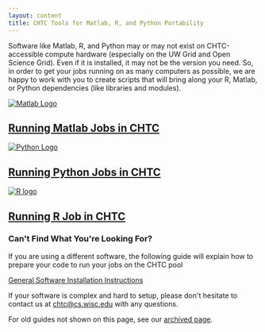 ```yaml
---
layout: content
title: CHTC Tools for Matlab, R, and Python Portability
---
```


<div class="uw-row-full">
	<div class="uw-row">
		<div class="uw-col uw-body">
            <p>
             Software like Matlab, R, and Python may or may not exist on CHTC-accessible
             compute hardware (especially on the UW Grid and Open Science Grid). Even if
             it is installed, it may not be the version you need. So, in order to get
             your jobs running on as many computers as possible, we are happy to work with
             you to create scripts that will bring  along your R, Matlab, or Python dependencies (like libraries and modules).
            </p>
		</div>
	</div>
</div>
<div class="uw-full-row uw-pad-tb uw-light-grer-bg">
	<div class="uw-row">
		<div class="uw-card">
			<div class="uw-card-content">
				<a href="{{ '/uw-research-computing/matlab-jobs' | relative_url }}"><img src="{{ '/images/Matlab_Logo.png' | relative_url }}" alt="Matlab Logo"></a>
				<div class="uw-card-copy">
					<h2 class="uw-mini-bar"><a href="{{ '/uw-research-computing/matlab-jobs' | relative_url }}">Running Matlab Jobs in CHTC</a></h2>
				</div>
			</div>
		</div>
		<div class="uw-card">
			<div class="uw-card-content">
				<a href="{{ '/uw-research-computing/python-jobs' | relative_url }}">
					<img src="{{ '/images/Python_Logo.png' | relative_url }}" alt="Python Logo">
				</a>
				<div class="uw-card-copy">
					<h2 class="uw-mini-bar"><a href="{{ '/uw-research-computing/python-jobs' | relative_url }}">Running Python Jobs in CHTC</a></h2>
				</div>
			</div>
		</div>
		<div class="uw-card">
			<div class="uw-card-content">
				<a href="{{ '/uw-research-computing/r-jobs' | relative_url }}"><img src="{{ '/images/R_Logo.png' | relative_url }}" alt="R logo"></a>
				<div class="uw-card-copy">
					<h2 class="uw-mini-bar"><a href="{{ '/uw-research-computing/r-jobs' | relative_url }}">Running R Job in CHTC</a></h2>
				</div>
			</div>
		</div>
	</div>
</div>
<div class="uw-row-full">
	<div class="uw-row">
		<div class="uw-col uw-body">
            <h3>
                Can't Find What You're Looking For?
            </h3>
            <p>
                If you are using a different software, the following guide will explain how to prepare your code to run your jobs on the CHTC pool
            </p>
            <p>
                <a href="{{ '/uw-research-computing/inter-submit' | relative_url }}">
                    General Software Installation Instructions
                </a>
            </p>
        </div>
    </div>
</div>
<div class="uw-row-full">
	<div class="uw-row">
		<div class="uw-col uw-body">
            <p>
                If your software is complex and hard to setup, please don't hesitate to contact us at <a href="mailto:chtc@cs.wisc.edu">chtc@cs.wisc.edu</a> with any questions. 
            </p>
            <p>
                For old guides not shown on this page, see our <a href="{{ '/uw-research-computing/archived/howto_overview' | relative_url }}">archived page</a>.
            </p>
        </div>
    </div>
</div>



